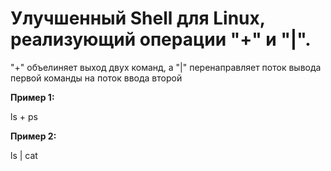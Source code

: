 <h1>Улучшенный Shell для Linux, реализующий операции "+" и "|".</h1><p>
"+" объелиняет выход двух команд, а "|" перенаправляет поток вывода первой команды на поток ввода второй
<p><b>Пример 1:</b>
<p>
  ls + ps 

<p><b>Пример 2:</b>
<p>
  ls | cat

